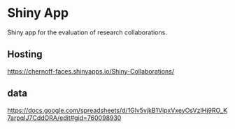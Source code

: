 # Shiny App

Shiny app for the evaluation of research collaborations.

## Hosting

https://chernoff-faces.shinyapps.io/Shiny-Collaborations/
## data
https://docs.google.com/spreadsheets/d/1Glv5vjkB1VipxVxeyOsVzIHj9RO_K7arpqIJ7CddORA/edit#gid=760098930
